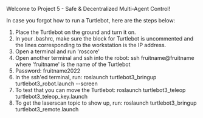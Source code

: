 Welcome to Project 5 - Safe & Decentralized Multi-Agent Control!

In case you forgot how to run a Turtlebot, here are the steps below:

1. Place the Turtlebot on the ground and turn it on.
2. In your .bashrc, make sure the block for Turtlebot is uncommented and the lines corresponding to the workstation is the IP address.
3. Open a terminal and run 'roscore'
4. Open another terminal and ssh into the robot: ssh fruitname@fruitname where 'fruitname' is the name of the Turtlebot
4. Password: fruitname2022
5. In the ssh'ed terminal, run: roslaunch turtlebot3_bringup turtlebot3_robot.launch --screen
6. To test that you can move the Turtlebot: roslaunch turtlebot3_teleop turtlebot3_teleop_key.launch
7. To get the laserscan topic to show up, run: roslaunch turtlebot3_bringup turtlebot3_remote.launch